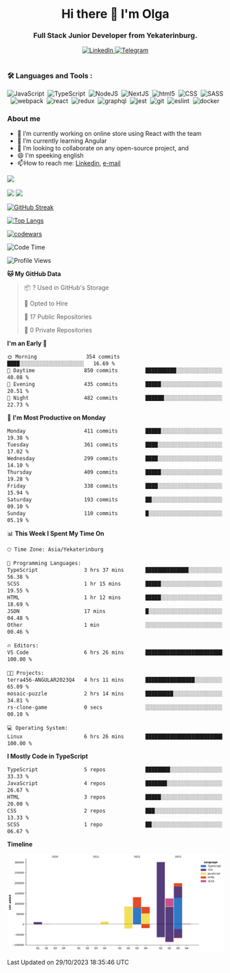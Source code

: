 <div id="header" align="center">
  <h1>Hi there 👋 I'm Olga</h1>
  <h3>Full Stack Junior Developer from Yekaterinburg.</h3>
</div>

<div id="socials" align="center">
  <a class="socials__link socials__link--gh" href="https://github.com/terra456">
  </a>
  <a href="https://www.linkedin.com/in/olga-bainova-99a407293/">
    <img src="https://img.shields.io/badge/LinkedIn-blue?style=for-the-badge&logo=linkedin&logoColor=white" alt="LinkedIn">
  </a>
  <a href="https://t.me/terra456">
    <img src="https://img.shields.io/badge/Telegram-blue?style=for-the-badge&logo=telegram&logoColor=white" alt="Telegram">
  </a>
</div>
<img src="https://komarev.com/ghpvc/?username=terra456&style=flat-square&color=blue" alt=""/>

### :hammer_and_wrench: Languages and Tools :
<div>
  <img src="https://cdn.jsdelivr.net/gh/devicons/devicon/icons/javascript/javascript-original.svg" title="JavaScript" alt="JavaScript" width="40" height="40"/>&nbsp;          
  <img src="https://cdn.jsdelivr.net/gh/devicons/devicon/icons/typescript/typescript-original.svg" title="TypeScript" alt="TypeScript" width="40" height="40"/>&nbsp;
  <img src="https://cdn.jsdelivr.net/gh/devicons/devicon/icons/nodejs/nodejs-original.svg" title="NodeJS" alt="NodeJS" width="40" height="40"/>&nbsp;
  <img src="https://cdn.jsdelivr.net/gh/devicons/devicon/icons/nextjs/nextjs-original.svg" title="NextJS" alt="NextJS" width="40" height="40"/>&nbsp;
  <img src="https://cdn.jsdelivr.net/gh/devicons/devicon/icons/html5/html5-original.svg" title="html5" alt="html5" width="40" height="40"/>&nbsp;
  <img src="https://cdn.jsdelivr.net/gh/devicons/devicon/icons/css3/css3-original.svg" title="CSS" alt="CSS" width="40" height="40"/>&nbsp;
  <img src="https://cdn.jsdelivr.net/gh/devicons/devicon/icons/sass/sass-original.svg" title="SASS" alt="SASS" width="40" height="40"/>&nbsp;
  <img src="https://cdn.jsdelivr.net/gh/devicons/devicon/icons/webpack/webpack-original.svg" title="webpack" alt="webpack" width="40" height="40"/>&nbsp;
  <img src="https://cdn.jsdelivr.net/gh/devicons/devicon/icons/react/react-original.svg" title="react" alt="react" width="40" height="40"/>&nbsp;
  <img src="https://cdn.jsdelivr.net/gh/devicons/devicon/icons/redux/redux-original.svg" title="redux" alt="redux" width="40" height="40"/>&nbsp;
  <img src="https://cdn.jsdelivr.net/gh/devicons/devicon/icons/graphql/graphql-plain.svg" title="graphql" alt="graphql" width="40" height="40"/>&nbsp;
  <img src="https://cdn.jsdelivr.net/gh/devicons/devicon/icons/jest/jest-plain.svg" title="jest" alt="jest" width="40" height="40"/>&nbsp;
  <img src="https://cdn.jsdelivr.net/gh/devicons/devicon/icons/git/git-original.svg" title="git" alt="git" width="40" height="40"/>&nbsp;
  <img src="https://cdn.jsdelivr.net/gh/devicons/devicon/icons/eslint/eslint-original.svg" title="eslint" alt="eslint" width="40" height="40"/>&nbsp;
  <img src="https://cdn.jsdelivr.net/gh/devicons/devicon/icons/docker/docker-original.svg" title="docker" alt="docker" width="40" height="40"/>&nbsp;
</div>


### About me
- 🔭 I’m currently working on online store using React with the team
- 🌱 I’m currently learning Angular
- 👯 I’m looking to collaborate on any open-source project, and 
- 😄 I'm speeking english
- :mailbox:How to reach me: [Linkedin](https://www.linkedin.com/in/olga-bainova-99a407293/), [e-mail](mailto:terra.456@yandex.ru)



![](https://github-profile-summary-cards.vercel.app/api/cards/profile-details?username=terra456&theme=default)
<!-- ![](https://github-profile-summary-cards.vercel.app/api/cards/most-commit-language?username=terra456&theme=default)  -->
![](https://github-profile-summary-cards.vercel.app/api/cards/repos-per-language?username=terra456&theme=default)
![](https://github-profile-summary-cards.vercel.app/api/cards/stats?username=terra456&theme=default)

[![GitHub Streak](https://streak-stats.demolab.com/?user=terra456)](https://git.io/streak-stats)

[![Top Langs](https://github-readme-stats.vercel.app/api/top-langs/?username=terra456&layout=compact&theme=vision-friendly-dark)](https://github.com/anuraghazra/github-readme-stats)

[![codewars](https://www.codewars.com/users/rsschool_e87c9cf340415d82/badges/micro)](https://www.codewars.com/users/rsschool_e87c9cf340415d82/badges/micro)

<!--START_SECTION:waka-->
![Code Time](http://img.shields.io/badge/Code%20Time-73%20hrs%201%20min-blue)

![Profile Views](http://img.shields.io/badge/Profile%20Views-20-blue)

**🐱 My GitHub Data** 

> 📦 ? Used in GitHub's Storage 
 > 
> 💼 Opted to Hire
 > 
> 📜 17 Public Repositories 
 > 
> 🔑 0 Private Repositories 
 > 
**I'm an Early 🐤** 

```text
🌞 Morning                354 commits         ████░░░░░░░░░░░░░░░░░░░░░   16.69 % 
🌆 Daytime                850 commits         ██████████░░░░░░░░░░░░░░░   40.08 % 
🌃 Evening                435 commits         █████░░░░░░░░░░░░░░░░░░░░   20.51 % 
🌙 Night                  482 commits         ██████░░░░░░░░░░░░░░░░░░░   22.73 % 
```
📅 **I'm Most Productive on Monday** 

```text
Monday                   411 commits         █████░░░░░░░░░░░░░░░░░░░░   19.38 % 
Tuesday                  361 commits         ████░░░░░░░░░░░░░░░░░░░░░   17.02 % 
Wednesday                299 commits         ████░░░░░░░░░░░░░░░░░░░░░   14.10 % 
Thursday                 409 commits         █████░░░░░░░░░░░░░░░░░░░░   19.28 % 
Friday                   338 commits         ████░░░░░░░░░░░░░░░░░░░░░   15.94 % 
Saturday                 193 commits         ██░░░░░░░░░░░░░░░░░░░░░░░   09.10 % 
Sunday                   110 commits         █░░░░░░░░░░░░░░░░░░░░░░░░   05.19 % 
```


📊 **This Week I Spent My Time On** 

```text
🕑︎ Time Zone: Asia/Yekaterinburg

💬 Programming Languages: 
TypeScript               3 hrs 37 mins       ██████████████░░░░░░░░░░░   56.38 % 
SCSS                     1 hr 15 mins        █████░░░░░░░░░░░░░░░░░░░░   19.55 % 
HTML                     1 hr 12 mins        █████░░░░░░░░░░░░░░░░░░░░   18.69 % 
JSON                     17 mins             █░░░░░░░░░░░░░░░░░░░░░░░░   04.48 % 
Other                    1 min               ░░░░░░░░░░░░░░░░░░░░░░░░░   00.46 % 

🔥 Editors: 
VS Code                  6 hrs 26 mins       █████████████████████████   100.00 % 

🐱‍💻 Projects: 
terra456-ANGULAR2023Q4   4 hrs 11 mins       ████████████████░░░░░░░░░   65.09 % 
mosaic-puzzle            2 hrs 14 mins       █████████░░░░░░░░░░░░░░░░   34.81 % 
rs-clone-game            0 secs              ░░░░░░░░░░░░░░░░░░░░░░░░░   00.10 % 

💻 Operating System: 
Linux                    6 hrs 26 mins       █████████████████████████   100.00 % 
```

**I Mostly Code in TypeScript** 

```text
TypeScript               5 repos             ████████░░░░░░░░░░░░░░░░░   33.33 % 
JavaScript               4 repos             ███████░░░░░░░░░░░░░░░░░░   26.67 % 
HTML                     3 repos             █████░░░░░░░░░░░░░░░░░░░░   20.00 % 
CSS                      2 repos             ███░░░░░░░░░░░░░░░░░░░░░░   13.33 % 
SCSS                     1 repo              ██░░░░░░░░░░░░░░░░░░░░░░░   06.67 % 
```



**Timeline**

![Lines of Code chart](https://raw.githubusercontent.com/terra456/terra456/main/assets/bar_graph.png)


 Last Updated on 29/10/2023 18:35:46 UTC
<!--END_SECTION:waka-->